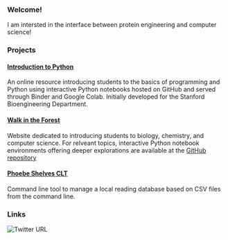 ### Welcome!

I am intersted in the interface between protein engineering and computer science!

### Projects

#### [Introduction to Python](https://github.com/anthony-agbay/introduction-to-python)
An online resource introducing students to the basics of programming and Python using interactive Python notebooks hosted on GitHub and served through Binder and Google Colab. Initially developed for the Stanford Bioengineering Department.

#### [Walk in the Forest](https://walkintheforest.com)
Website dedicated to introducing students to biology, chemistry, and computer science. For relveant topics, interactive Python notebook environments offering deeper explorations are available at the [GitHub repository](https://github.com/anthony-agbay/walk-in-the-forest)

#### [Phoebe Shelves CLT](https://github.com/anthony-agbay/phoebe-shelves-clt)
Command line tool to manage a local reading database based on CSV files from the command line.

### Links

![Twitter URL](https://img.shields.io/twitter/url?color=black&label=Twitter&style=social&url=https%3A%2F%2Ftwitter.com%2Fanthony_agbay)

<!--
**anthony-agbay/anthony-agbay** is a ✨ _special_ ✨ repository because its `README.md` (this file) appears on your GitHub profile.

Here are some ideas to get you started:

- 🔭 I’m currently working on ...
- 🌱 I’m currently learning ...
- 👯 I’m looking to collaborate on ...
- 🤔 I’m looking for help with ...
- 💬 Ask me about ...
- 📫 How to reach me: ...
- 😄 Pronouns: ...
- ⚡ Fun fact: ...
-->
